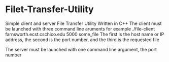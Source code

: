 # Filet-Transfer-Utility
Simple client and server File Transfer Utility Written in C++
The client must be launched with three command line aruments for example ./file-client farnsworth.ecst.cschico.edu 5000 some_file
The first is the host name or IP address, the second is the port number, and the third is the requested file

The server must be launched with one command line argument, the port number
